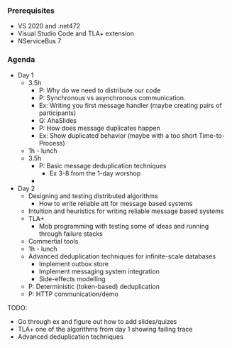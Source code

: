 ### Prerequisites
   * VS 2020 and .net472
   * Visual Studio Code and TLA+ extension
   * NServiceBus 7

### Agenda
* Day 1
  * 3.5h
    * P: Why do we need to distribute our code
    * P: Synchronous vs asynchronous communication.
    * Ex: Writing you first message handler (maybe creating pairs of participants)
    * Q: AhaSlides
    * P: How does message duplicates happen
    * Ex: Show duplicated behavior (maybe with a too short Time-to-Process)
  * 1h - lunch
  * 3.5h
    * P: Basic message deduplication techniques
        * Ex 3-8 from the 1-day worshop
    * 
* Day 2
  * Designing and testing distributed algorithms
    * How to write reliable att for message based systems
  * Intuition and heuristics for writing reliable message based systems
  * TLA+
    * Mob programming with testing some of ideas and running through failure stacks
  * Commertial tools
  * 1h - lunch
  * Advanced deduplication techniques for infinite-scale databases
    * Implement outbox store
    * Implement messaging system integration
    * Side-effects modelling
  * P: Deterministic (token-based) deduplication
  * P: HTTP communication/demo


TODO:
 * Go through ex and figure out how to add slides/quizes
 * TLA+ one of the algorithms from day 1 showing failing trace
 * Advanced deduplication techniques

